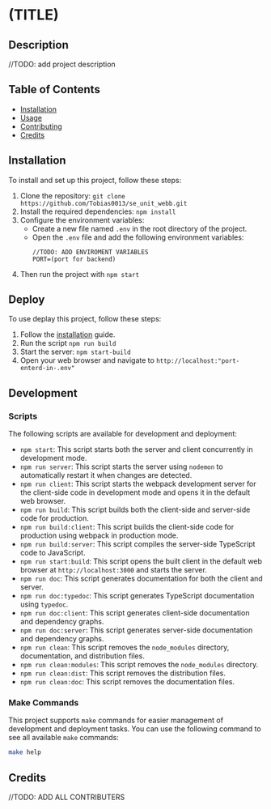 # (TITLE)

## Description

//TODO: add project description

## Table of Contents

- [Installation](#installation)
- [Usage](#usage)
- [Contributing](#contributing)
- [Credits](#credits)

## Installation

To install and set up this project, follow these steps:

1. Clone the repository: `git clone https://github.com/Tobias0013/se_unit_webb.git`
2. Install the required dependencies: `npm install`
3. Configure the environment variables:
   - Create a new file named `.env` in the root directory of the project.
   - Open the `.env` file and add the following environment variables:
     ```
     //TODO: ADD ENVIROMENT VARIABLES
     PORT=(port for backend)
     ```
4. Then run the project with `npm start`

## Deploy

To use deplay this project, follow these steps:

1. Follow the [installation](#installation) guide.
2. Run the script `npm run build`
3. Start the server: `npm start-build`
4. Open your web browser and navigate to `http://localhost:"port-enterd-in-.env"`

## Development

### Scripts

The following scripts are available for development and deployment:

- `npm start`: This script starts both the server and client concurrently in development mode.
- `npm run server`: This script starts the server using `nodemon` to automatically restart it when changes are detected.
- `npm run client`: This script starts the webpack development server for the client-side code in development mode and opens it in the default web browser.
- `npm run build`: This script builds both the client-side and server-side code for production.
- `npm run build:client`: This script builds the client-side code for production using webpack in production mode.
- `npm run build:server`: This script compiles the server-side TypeScript code to JavaScript.
- `npm run start:build`: This script opens the built client in the default web browser at `http://localhost:3000` and starts the server.
- `npm run doc`: This script generates documentation for both the client and server.
- `npm run doc:typedoc`: This script generates TypeScript documentation using `typedoc`.
- `npm run doc:client`: This script generates client-side documentation and dependency graphs.
- `npm run doc:server`: This script generates server-side documentation and dependency graphs.
- `npm run clean`: This script removes the `node_modules` directory, documentation, and distribution files.
- `npm run clean:modules`: This script removes the `node_modules` directory.
- `npm run clean:dist`: This script removes the distribution files.
- `npm run clean:doc`: This script removes the documentation files.

### Make Commands

This project supports `make` commands for easier management of development and deployment tasks. You can use the following command to see all available `make` commands:

```sh
make help
```

## Credits

//TODO: ADD ALL CONTRIBUTERS
